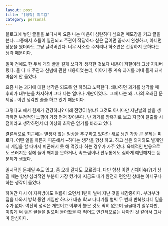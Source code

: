 ```yaml
---
layout: post
title: "[생각] 피로감"
category: personal
---
```

블로그에 쌓인 글들을 보다시피 요즘 나는 마음이 심란하다 싶으면 메모장을 키고 글을 쓴다.
그중에서 흐름이 일관되고 주관이 적당하다 싶은 글이면 끝까지 완성하고, 아니면 장문을 썼더라도 그냥 날려버린다.
너무 사소한 주저리나 하소연은 건강하지 못하다는 생각 때문이다.

얼마 전에도 한 두세 개의 글을 길게 쓰다가 생각한 것보다 내용이 저질이라 그냥 지워버렸다.
둘 다 내 주관과 신념에 관한 내용이었는데, 이야기 중 계속 과거를 꺼내 들게 돼서 마음에 안 들었다.

요즘 나는 과거에 대한 생각은 되도록 안 하려고 노력한다. 왜냐하면 과거를 생각할 때 후회가 대부분을 차지하며
그때 나는 얼마나 개판이었나.. 그때 나는 왜.. 나의 오래된 문제점.. 이런 생각만 줄줄 하고 있기 때문이다.

그렇다고 해서 현재가 건강하냐? 미래 전망이 밝냐? 그것도 아니다만 지난날의 삶을 생각하면 부정적인 느낌이 가장 먼저 찾아온다.
난 과거를 암흑기로 보고 지금이 탈출할 시점이라고 생각하면서 더 이상의 최악은 없기를 바라고 있다.

결론적으로 최근에는 별생각 없는 일상을 추구하고 있다만 새로 생긴 가장 큰 문제는 피로다.
어떤 일을 하든지 피곤해서 ~하다는 생각을 항상 하고,
하고 싶은 의지와도 별개인지 게임을 할 때마저 피곤해서 못 해 먹겠다 하는 경우가 자주 있다.
육체적인 반응으로도 쓰러지듯 잠에 들어 깨지를 못하거나, 속쓰림이나 편두통에도 심하게 예민해지는 등 문제가 생겼다.

일시적인 문제일 수도 있고, 좀 오래 갈지도 모르겠다. 다만 항상 이런 신체이슈(?)가 생길 때는 항상 심리적인 부분이 가장 컸기에
지금도 내가 완전히 편안한 상태는 아니구나 하는 생각이 들었다.

하여간 다시 이 자취방에도 여름이 오면서 1년이 벌써 지난 것을 체감중이다. 부랴부랴 집을 나와서 방학 동안 게임만 하다가 대충 학교 다니기를 벌써 두 번째 반복했다니 믿을 수가 없다. 여전히 성적은 개판이고 이루어 놓은 것도 딱히 없으며 골골대기 일쑤다만, 이렇게 써 놓은 글들을 읽으며 돌아봤을 때 적어도 인간적으로는 나아진 것 같아서 그나마 안심이다.